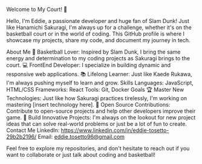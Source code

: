 Welcome to My Court! 🏀

Hello, I'm Eddie, a passionate developer and huge fan of Slam Dunk! Just like Hanamichi Sakuragi, I'm always up for a challenge, whether it's on the basketball court or in the world of coding. This GitHub profile is where I showcase my projects, share my code, and document my journey in tech.

About Me
🏀 Basketball Lover: Inspired by Slam Dunk, I bring the same energy and determination to my coding projects as Sakuragi brings to the court.
💻 FrontEnd Developer: I specialize in building dynamic and responsive web applications.
📚 Lifelong Learner: Just like Kaede Rukawa, I'm always pushing myself to learn and grow.
Skills
Languages: JavaScript, HTML/CSS
Frameworks: React
Tools: Git, Docker
Goals
🏆 Master New Technologies: Just like how Sakuragi practices tirelessly, I'm working on mastering [insert technology here].
🎯 Open Source Contributions: Contribute to open-source projects and help other developers improve their game.
🚀 Build Innovative Projects: I'm always on the lookout for new project ideas that can solve real-world problems or just be a lot of fun to create.
Contact Me
LinkedIn: https://www.linkedin.com/in/eddie-tosetto-29b2b2196/
Email: eddie.tosetto96@gmail.com

Feel free to explore my repositories, and don't hesitate to reach out if you want to collaborate or just talk about coding and basketball!

<!---
ScatolaScatola/ScatolaScatola is a ✨ special ✨ repository because its `README.md` (this file) appears on your GitHub profile.
You can click the Preview link to take a look at your changes.
--->
